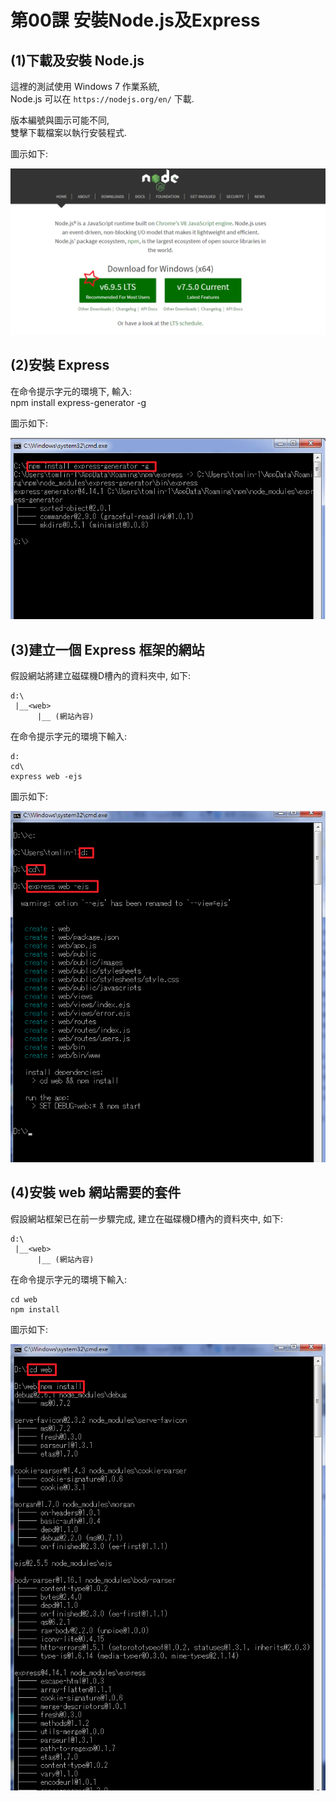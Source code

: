 # 第00課 安裝Node.js及Express

## (1)下載及安裝 Node.js

這裡的測試使用 Windows 7 作業系統,<br>
Node.js 可以在 `https://nodejs.org/en/` 下載. <p>
版本編號與圖示可能不同,<br>
雙擊下載檔案以執行安裝程式. <p>
圖示如下:<p>
![GitHub Logo](/images/f00_1.png)


## (2)安裝 Express

在命令提示字元的環境下, 輸入:<br>
npm install express-generator -g<p>
圖示如下:<p>
![GitHub Logo](/images/f00_2.png)


## (3)建立一個 Express 框架的網站

假設網站將建立磁碟機D槽內的<web>資料夾中, 如下:

```
d:\
 |__<web>  
      |__ (網站內容)
```

在命令提示字元的環境下輸入:<br>
```
d:
cd\
express web -ejs
```
圖示如下:<p>
![GitHub Logo](/images/f00_3.png)



## (4)安裝 web 網站需要的套件

假設網站框架已在前一步驟完成, 建立在磁碟機D槽內的<web>資料夾中, 如下:

```
d:\
 |__<web>  
      |__ (網站內容)
```

在命令提示字元的環境下輸入:<br>
```
cd web
npm install
```
圖示如下:<p>
![GitHub Logo](/images/f00_4.png)
